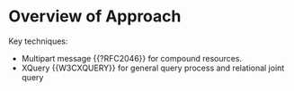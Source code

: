 # Overview of Approach

Key techniques:

- Multipart message {{?RFC2046}} for compound resources.
- XQuery {{W3CXQUERY}} for general query process and relational joint query
